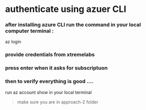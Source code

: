 # authenticate using azuer CLI 

### after installing azure CLI run the command in your local computer terminal :
az login 
 
### provide credentials from xtremelabs
 
### press enter when it asks for subscriptuon 
 
### then to verify everything is good ....
run az account show in your local terminal

> make sure you are in approach-2 folder
 